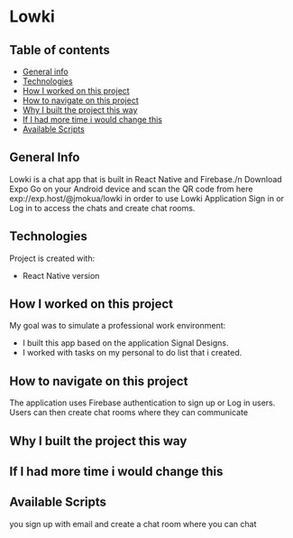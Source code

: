 # Lowki
## Table of contents
* [General info](#general-info)
* [Technologies](#technologies)
* [How I worked on this project](#how-i-worked-on-this-project)
* [How to navigate on this project](#how-to-navigate-on-this-project)
* [Why I built the project this way](#why-i-built-the-project-this-way)
* [If I had more time i would change this](#if-i-had-more-time-i-would-change-this)
* [Available Scripts](#available-scripts)
## General Info
Lowki is a chat app that is built in React Native and Firebase./n
Download Expo Go on your Android device and scan the QR code from here exp://exp.host/@jmokua/lowki in order to use Lowki Application
Sign in or Log in to access the chats and create chat rooms.
## Technologies
Project is created with:
- React Native version

## How I worked on this project
My goal was to simulate a professional work environment:
- I built this app based on the application Signal Designs.
- I worked with tasks on my personal to do list that i created.
## How to navigate on this project
The application uses Firebase authentication to sign up or Log in users.
Users can then create chat rooms where they can communicate
## Why I built the project this way
## If I had more time i would change this
## Available Scripts


you sign up with email and create a chat room where you can chat
